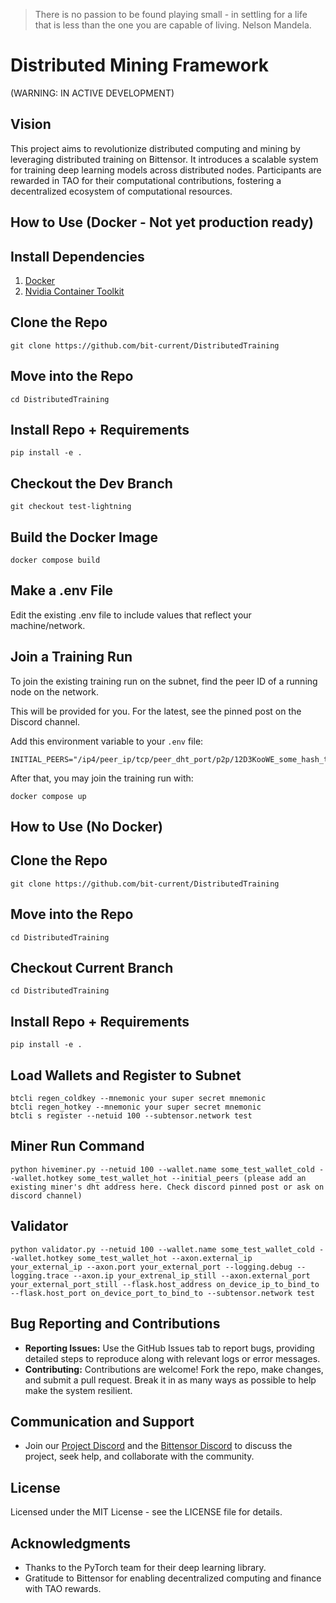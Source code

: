 > There is no passion to be found playing small - in settling for a life that is less than the one you are capable of living. Nelson Mandela.

# Distributed Mining Framework

(WARNING: IN ACTIVE DEVELOPMENT)

## Vision

This project aims to revolutionize distributed computing and mining by leveraging distributed training on Bittensor. It introduces a scalable system for training deep learning models across distributed nodes. Participants are rewarded in TAO for their computational contributions, fostering a decentralized ecosystem of computational resources.

## How to Use (Docker - Not yet production ready)

## Install Dependencies

1. [Docker](https://docs.docker.com/engine/install/)
2. [Nvidia Container Toolkit](https://docs.nvidia.com/datacenter/cloud-native/container-toolkit/latest/install-guide.html)

## Clone the Repo

```
git clone https://github.com/bit-current/DistributedTraining
```

## Move into the Repo

```
cd DistributedTraining
```

## Install Repo + Requirements

```
pip install -e .
```

## Checkout the Dev Branch

```
git checkout test-lightning
```

## Build the Docker Image

```
docker compose build
```

## Make a .env File

Edit the existing .env file to include values that reflect your machine/network.

## Join a Training Run

To join the existing training run on the subnet, find the peer ID of a running node on the network.

This will be provided for you. For the latest, see the pinned post on the Discord channel.

Add this environment variable to your `.env` file:

```
INITIAL_PEERS="/ip4/peer_ip/tcp/peer_dht_port/p2p/12D3KooWE_some_hash_that_looks_like_this_VqgXKo9EUQ4hguny9"
```

After that, you may join the training run with:

```
docker compose up
```

## How to Use (No Docker)

## Clone the Repo

```
git clone https://github.com/bit-current/DistributedTraining
```

## Move into the Repo

```
cd DistributedTraining
```

## Checkout Current Branch

```
cd DistributedTraining
```

## Install Repo + Requirements

```
pip install -e .
```

## Load Wallets and Register to Subnet

```
btcli regen_coldkey --mnemonic your super secret mnemonic
btcli regen_hotkey --mnemonic your super secret mnemonic
btcli s register --netuid 100 --subtensor.network test
```

## Miner Run Command

```
python hiveminer.py --netuid 100 --wallet.name some_test_wallet_cold --wallet.hotkey some_test_wallet_hot --initial_peers (please add an existing miner's dht address here. Check discord pinned post or ask on discord channel)
```

## Validator

```
python validator.py --netuid 100 --wallet.name some_test_wallet_cold --wallet.hotkey some_test_wallet_hot --axon.external_ip your_external_ip --axon.port your_external_port --logging.debug --logging.trace --axon.ip your_extrenal_ip_still --axon.external_port your_external_port_still --flask.host_address on_device_ip_to_bind_to --flask.host_port on_device_port_to_bind_to --subtensor.network test
```

## Bug Reporting and Contributions

- **Reporting Issues:** Use the GitHub Issues tab to report bugs, providing detailed steps to reproduce along with relevant logs or error messages.
- **Contributing:** Contributions are welcome! Fork the repo, make changes, and submit a pull request. Break it in as many ways as possible to help make the system resilient.

## Communication and Support

- Join our [Project Discord](#) and the [Bittensor Discord](#) to discuss the project, seek help, and collaborate with the community.

## License

Licensed under the MIT License - see the LICENSE file for details.

## Acknowledgments

- Thanks to the PyTorch team for their deep learning library.
- Gratitude to Bittensor for enabling decentralized computing and finance with TAO rewards.
